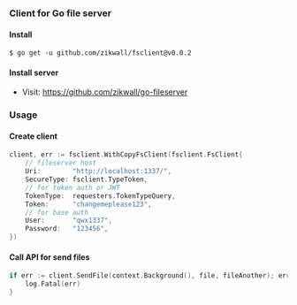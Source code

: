 ### Client for Go file server

#### Install

`$ go get -u github.com/zikwall/fsclient@v0.0.2`

#### Install server

- Visit: https://github.com/zikwall/go-fileserver

### Usage

#### Create client

```go
client, err := fsclient.WithCopyFsClient(fsclient.FsClient{
	// fileserver host
	Uri:        "http://localhost:1337/",
	SecureType: fsclient.TypeToken,
	// for token auth or JWT
	TokenType:  requesters.TokenTypeQuery,
	Token:      "changemeplease123",
	// for base auth
	User:       "qwx1337",
	Password:   "123456",
})
```

#### Call API for send files

```go
if err := client.SendFile(context.Background(), file, fileAnother); err != nil {
	log.Fatal(err)
}
```
